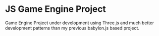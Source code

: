 # JS Game Engine Project

Game Engine Project under development using Three.js and much better development patterns than my previous babylon.js based project.